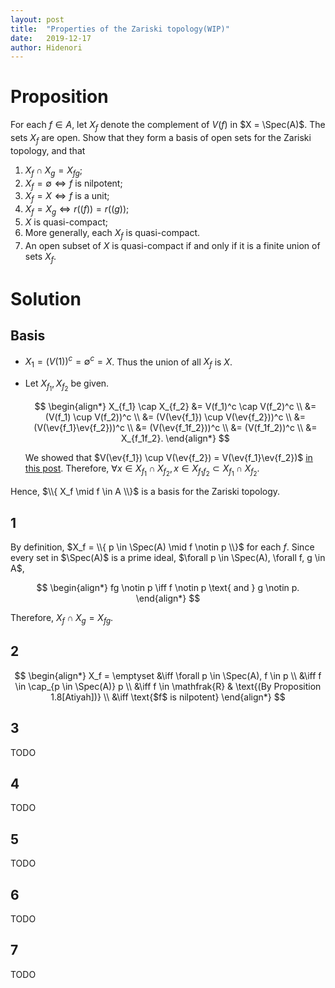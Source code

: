 ```yaml
---
layout: post
title:  "Properties of the Zariski topology(WIP)"
date:   2019-12-17
author: Hidenori
---
```


# Proposition
For each $f \in A$, let $X_f$ denote the complement of $V(f)$ in $X = \Spec(A)$.
The sets $X_f$ are open.
Show that they form a basis of open sets for the Zariski topology, and that

1. $X_f \cap X_g = X_{fg}$;
1. $X_f = \emptyset \iff f$ is nilpotent;
1. $X_f = X \iff f$ is a unit;
1. $X_f = X_g \iff r((f)) = r((g))$;
1. $X$ is quasi-compact;
1. More generally, each $X_f$ is quasi-compact.
1. An open subset of $X$ is quasi-compact if and only if it is a finite union of sets $X_f$.

# Solution

## Basis
* $X_1 = (V(1))^c = \emptyset^c = X$.
  Thus the union of all $X_f$ is $X$.
* Let $X_{f_1}, X_{f_2}$ be given.

  $$
  \begin{align*}
    X_{f_1} \cap X_{f_2}
      &= V(f_1)^c \cap V(f_2)^c \\
      &= (V(f_1) \cup V(f_2))^c \\
      &= (V(\ev{f_1}) \cup V(\ev{f_2}))^c \\
      &= (V(\ev{f_1}\ev{f_2}))^c \\
      &= (V(\ev{f_1f_2}))^c \\
      &= (V(f_1f_2))^c \\
      &= X_{f_1f_2}.
  \end{align*}
  $$

  We showed that $V(\ev{f_1}) \cup V(\ev{f_2}) = V(\ev{f_1}\ev{f_2})$ [in this post](/2019/11/27/zariski-topology-ex-1-15.html).
  Therefore, $\forall x \in X_{f_1} \cap X_{f_2}, x \in X_{f_1f_2} \subset X_{f_1} \cap X_{f_2}$.

Hence, $\\{ X_f \mid f \in A \\}$ is a basis for the Zariski topology.

## 1
By definition, $X_f = \\{ p \in \Spec(A) \mid f \notin p \\}$ for each $f$.
Since every set in $\Spec(A)$ is a prime ideal, $\forall p \in \Spec(A), \forall f, g \in A$,

$$
\begin{align*}
  fg \notin p \iff f \notin p \text{ and } g \notin p.
\end{align*}
$$

Therefore, $X_f \cap X_g = X_{fg}$.

## 2

$$
\begin{align*}
  X_f = \emptyset
    &\iff \forall p \in \Spec(A), f \in p \\
    &\iff f \in \cap_{p \in \Spec(A)} p \\
    &\iff f \in \mathfrak{R} & \text{(By Proposition 1.8[Atiyah])} \\
    &\iff \text{$f$ is nilpotent}
\end{align*}
$$

## 3
TODO

## 4
TODO

## 5
TODO

## 6
TODO

## 7
TODO
